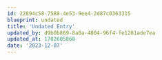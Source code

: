 ```yaml
---
id: 22894c58-7588-4e53-9ee4-2d87c0363315
blueprint: undated
title: 'Undated Entry'
updated_by: d9b0b869-8a0a-4804-96f4-fe1281ade7ea
updated_at: 1702605868
date: '2023-12-07'
---
```

